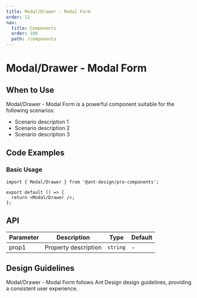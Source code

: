 ```yaml
---
title: Modal/Drawer - Modal Form
order: 12
nav:
  title: Components
  order: 100
  path: /components
---
```


# Modal/Drawer - Modal Form

## When to Use

Modal/Drawer - Modal Form is a powerful component suitable for the following scenarios:

- Scenario description 1
- Scenario description 2
- Scenario description 3

## Code Examples

### Basic Usage

```tsx
import { Modal/Drawer } from '@ant-design/pro-components';

export default () => {
  return <Modal/Drawer />;
};
```

## API

| Parameter | Description          | Type     | Default |
| --------- | -------------------- | -------- | ------- |
| prop1     | Property description | `string` | -       |

## Design Guidelines

Modal/Drawer - Modal Form follows Ant Design design guidelines, providing a consistent user experience.
